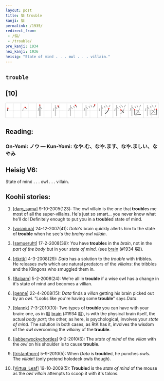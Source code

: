 ```yaml
---
layout: post
title: 悩 trouble
kanji: 悩
permalink: /1935/
redirect_from:
 - /悩/
 - /trouble/
pre_kanji: 1934
nex_kanji: 1936
heisig: "State of mind . . . owl . . . villain."
---
```


## `trouble`

## [10]

<div class="stroke"><img src="../images/E682A9.png" /></div>

## Reading:

### On-Yomi: ノウ &mdash; Kun-Yomi: なや.む、なや.ます、なや.ましい、なやみ

## Heisig V6:

State of mind . . . owl . . . villain.

## Koohii stories:

1) [<a href="http://kanji.koohii.com/profile/darg_sama">darg_sama</a>] 9-10-2005(123): The owl villain is the one that<strong> trouble</strong>s me most of all the super-villains. He&#039;s just so smart... you never know what he&#039;ll do! Definitely enough to put you in a<strong> trouble</strong>d state of mind.

2) [<a href="http://kanji.koohii.com/profile/vosmiura">vosmiura</a>] 24-12-2007(41): <em>Data&#039;s</em> brain quickly allerts him to the state of<strong> trouble</strong> when he see&#039;s the <em>brainy owl villain</em>.

3) [<a href="http://kanji.koohii.com/profile/samueruht">samueruht</a>] 17-2-2008(39): You have<strong> trouble</strong>s in the <em>brain</em>, not in the <em>part of the body</em> but in your <em>state of mind</em>. (see <a href="../1934">brain</a> (#1934 脳)).

4) [<a href="http://kanji.koohii.com/profile/rtkrtk">rtkrtk</a>] 4-3-2008(29): <em>Data</em> has a solution to the <em>trouble</em> with tribbles. He releases <em>owls</em> which are natural predators of the <em>villains</em>: the tribbles and the Klingons who smuggled them in.

5) [<a href="http://kanji.koohii.com/profile/Balaam">Balaam</a>] 5-2-2008(24): We&#039;re all in<strong> trouble</strong> if a wise owl has a change in it&#039;s state of mind and becomes a villian.

6) [<a href="http://kanji.koohii.com/profile/penne">penne</a>] 22-4-2008(15): <em>Data</em> finds a <em>villan</em> getting his brain picked out by an <em>owl</em>. &quot;Looks like you&#039;re having some<strong> trouble</strong>&quot; says <em>Data</em>.

7) [<a href="http://kanji.koohii.com/profile/blannk">blannk</a>] 7-3-2010(10): Two types of<strong> trouble</strong> you can have with your brain: one, as in 脳 <a href="../1934">brain</a> (#1934 脳), is with the physical brain itself, the actual <em>body part</em>; the other, as here, is psychological, involves your <em>state of mind</em>. The solution in both cases, as RtK has it, involves the wisdom of the <em>owl</em> overcoming the <em>villain</em>y of the<strong> trouble</strong>.

8) [<a href="http://kanji.koohii.com/profile/jabberwockychortles">jabberwockychortles</a>] 9-2-2010(6): The <em>state of mind</em> of the <em>vilian</em> with the <em>owl</em> on his shoulder is to cause<strong> trouble</strong>.

9) [<a href="http://kanji.koohii.com/profile/tristanthorn">tristanthorn</a>] 5-9-2010(5): When <em>Data</em> is<strong> trouble</strong>d, he punches <em>owl</em>s. The <em>villain</em>! (only pretend holodeck owls though).

10) [<a href="http://kanji.koohii.com/profile/Virtua_Leaf">Virtua_Leaf</a>] 19-10-2009(5): <strong>Trouble</strong>d is the <em>state of mind</em> of the mouse as the <em>owl villain</em> attempts to scoop it with it&#039;s talons.
